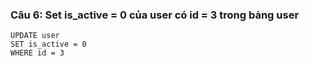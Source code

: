### Câu 6: Set is_active = 0 của user có id = 3 trong bảng user
```
UPDATE user 
SET is_active = 0 
WHERE id = 3
```